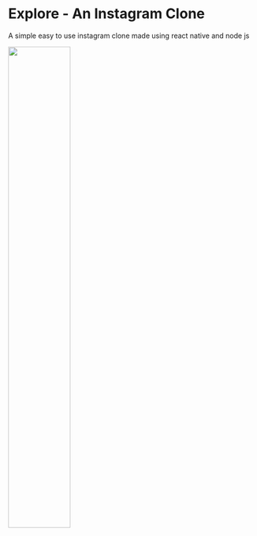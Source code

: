 # Explore - An Instagram Clone
A simple easy to use instagram clone made using react native and node js

<img src="https://res.cloudinary.com/dlpbuhp5r/image/upload/v1651434372/logo_hg13ob.png" width="50%" />
